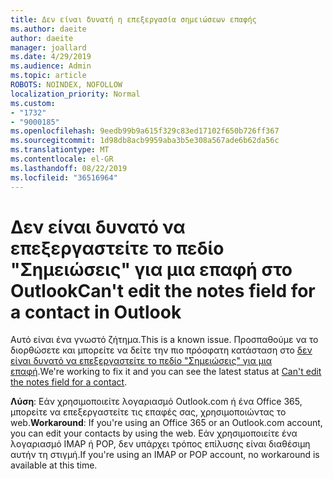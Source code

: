 ```yaml
---
title: Δεν είναι δυνατή η επεξεργασία σημειώσεων επαφής
ms.author: daeite
author: daeite
manager: joallard
ms.date: 4/29/2019
ms.audience: Admin
ms.topic: article
ROBOTS: NOINDEX, NOFOLLOW
localization_priority: Normal
ms.custom:
- "1732"
- "9000185"
ms.openlocfilehash: 9eedb99b9a615f329c83ed17102f650b726ff367
ms.sourcegitcommit: 1d98db8acb9959aba3b5e308a567ade6b62da56c
ms.translationtype: MT
ms.contentlocale: el-GR
ms.lasthandoff: 08/22/2019
ms.locfileid: "36516964"
---
```

# <a name="cant-edit-the-notes-field-for-a-contact-in-outlook"></a><span data-ttu-id="75b81-102">Δεν είναι δυνατό να επεξεργαστείτε το πεδίο "Σημειώσεις" για μια επαφή στο Outlook</span><span class="sxs-lookup"><span data-stu-id="75b81-102">Can't edit the notes field for a contact in Outlook</span></span>

<span data-ttu-id="75b81-103">Αυτό είναι ένα γνωστό ζήτημα.</span><span class="sxs-lookup"><span data-stu-id="75b81-103">This is a known issue.</span></span> <span data-ttu-id="75b81-104">Προσπαθούμε να το διορθώσετε και μπορείτε να δείτε την πιο πρόσφατη κατάσταση στο [δεν είναι δυνατό να επεξεργαστείτε το πεδίο "Σημειώσεις" για μια επαφή](https://support.office.com/article/fb8394ce-04ce-48b5-bae4-be46f77f10fe).</span><span class="sxs-lookup"><span data-stu-id="75b81-104">We're working to fix it and you can see the latest status at [Can't edit the notes field for a contact](https://support.office.com/article/fb8394ce-04ce-48b5-bae4-be46f77f10fe).</span></span>

<span data-ttu-id="75b81-105">**Λύση**: Εάν χρησιμοποιείτε λογαριασμό Outlook.com ή ένα Office 365, μπορείτε να επεξεργαστείτε τις επαφές σας, χρησιμοποιώντας το web.</span><span class="sxs-lookup"><span data-stu-id="75b81-105">**Workaround**: If you're using an Office 365 or an Outlook.com account, you can edit your contacts by using the web.</span></span> <span data-ttu-id="75b81-106">Εάν χρησιμοποιείτε ένα λογαριασμό IMAP ή POP, δεν υπάρχει τρόπος επίλυσης είναι διαθέσιμη αυτήν τη στιγμή.</span><span class="sxs-lookup"><span data-stu-id="75b81-106">If you're using an IMAP or POP account, no workaround is available at this time.</span></span>